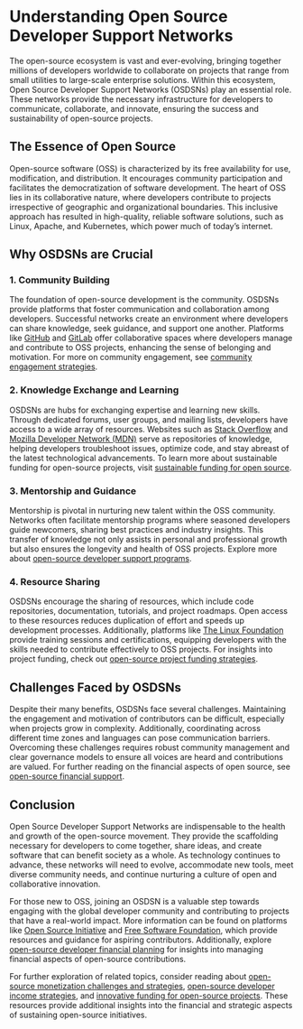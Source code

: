 # Understanding Open Source Developer Support Networks

The open-source ecosystem is vast and ever-evolving, bringing together millions of developers worldwide to collaborate on projects that range from small utilities to large-scale enterprise solutions. Within this ecosystem, Open Source Developer Support Networks (OSDSNs) play an essential role. These networks provide the necessary infrastructure for developers to communicate, collaborate, and innovate, ensuring the success and sustainability of open-source projects.

## The Essence of Open Source

Open-source software (OSS) is characterized by its free availability for use, modification, and distribution. It encourages community participation and facilitates the democratization of software development. The heart of OSS lies in its collaborative nature, where developers contribute to projects irrespective of geographic and organizational boundaries. This inclusive approach has resulted in high-quality, reliable software solutions, such as Linux, Apache, and Kubernetes, which power much of today’s internet.

## Why OSDSNs are Crucial

### 1. **Community Building**

The foundation of open-source development is the community. OSDSNs provide platforms that foster communication and collaboration among developers. Successful networks create an environment where developers can share knowledge, seek guidance, and support one another. Platforms like [GitHub](https://github.com) and [GitLab](https://about.gitlab.com) offer collaborative spaces where developers manage and contribute to OSS projects, enhancing the sense of belonging and motivation. For more on community engagement, see [community engagement strategies](https://www.license-token.com/wiki/community-engagement-strategies).

### 2. **Knowledge Exchange and Learning**

OSDSNs are hubs for exchanging expertise and learning new skills. Through dedicated forums, user groups, and mailing lists, developers have access to a wide array of resources. Websites such as [Stack Overflow](https://stackoverflow.com) and [Mozilla Developer Network (MDN)](https://developer.mozilla.org) serve as repositories of knowledge, helping developers troubleshoot issues, optimize code, and stay abreast of the latest technological advancements. To learn more about sustainable funding for open-source projects, visit [sustainable funding for open source](https://www.license-token.com/wiki/sustainable-funding-for-open-source).

### 3. **Mentorship and Guidance**

Mentorship is pivotal in nurturing new talent within the OSS community. Networks often facilitate mentorship programs where seasoned developers guide newcomers, sharing best practices and industry insights. This transfer of knowledge not only assists in personal and professional growth but also ensures the longevity and health of OSS projects. Explore more about [open-source developer support programs](https://www.license-token.com/wiki/open-source-developer-support-programs).

### 4. **Resource Sharing**

OSDSNs encourage the sharing of resources, which include code repositories, documentation, tutorials, and project roadmaps. Open access to these resources reduces duplication of effort and speeds up development processes. Additionally, platforms like [The Linux Foundation](https://www.linuxfoundation.org) provide training sessions and certifications, equipping developers with the skills needed to contribute effectively to OSS projects. For insights into project funding, check out [open-source project funding strategies](https://www.license-token.com/wiki/open-source-project-funding-strategies).

## Challenges Faced by OSDSNs

Despite their many benefits, OSDSNs face several challenges. Maintaining the engagement and motivation of contributors can be difficult, especially when projects grow in complexity. Additionally, coordinating across different time zones and languages can pose communication barriers. Overcoming these challenges requires robust community management and clear governance models to ensure all voices are heard and contributions are valued. For further reading on the financial aspects of open source, see [open-source financial support](https://www.license-token.com/wiki/open-source-financial-support).

## Conclusion

Open Source Developer Support Networks are indispensable to the health and growth of the open-source movement. They provide the scaffolding necessary for developers to come together, share ideas, and create software that can benefit society as a whole. As technology continues to advance, these networks will need to evolve, accommodate new tools, meet diverse community needs, and continue nurturing a culture of open and collaborative innovation.

For those new to OSS, joining an OSDSN is a valuable step towards engaging with the global developer community and contributing to projects that have a real-world impact. More information can be found on platforms like [Open Source Initiative](https://opensource.org) and [Free Software Foundation](https://www.fsf.org), which provide resources and guidance for aspiring contributors. Additionally, explore [open-source developer financial planning](https://www.license-token.com/wiki/open-source-developer-financial-planning) for insights into managing financial aspects of open-source contributions.

For further exploration of related topics, consider reading about [open-source monetization challenges and strategies](https://www.license-token.com/wiki/open-source-monetization-challenges-and-strategies), [open-source developer income strategies](https://www.license-token.com/wiki/open-source-developer-income-strategies), and [innovative funding for open-source projects](https://www.license-token.com/wiki/innovative-funding-for-open-source-projects). These resources provide additional insights into the financial and strategic aspects of sustaining open-source initiatives.